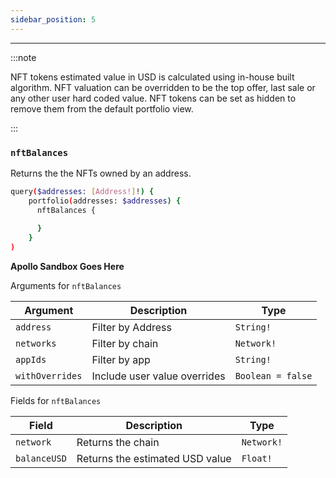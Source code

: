 ```yaml
---
sidebar_position: 5
---
```


---

:::note

NFT tokens estimated value in USD is calculated using in-house built algorithm. NFT valuation can be overridden to be the top offer, last sale or any other user hard coded value. NFT tokens can be set as hidden to remove them from the default portfolio view.

:::

### `nftBalances`

Returns the the NFTs owned by an address.

```sh
query($addresses: [Address!]!) {
    portfolio(addresses: $addresses) {
      nftBalances {
        
      }
    }
)
```

**Apollo Sandbox Goes Here**


Arguments for `nftBalances`

| Argument      | Description | Type |
| ----------- | ----------- | ----------- |
| `address`      | Filter by Address       | `String!` | 
| `networks`      | Filter by chain       | `Network!` | 
| `appIds`      | Filter by app      | `String!` | 
| `withOverrides`      | Include user value overrides       | `Boolean = false` | 

Fields for `nftBalances`

| Field      | Description | Type |
| ----------- | ----------- | ----------- |
| `network`      | Returns the chain      | `Network!`       |
| `balanceUSD`      | Returns the estimated USD value      | `Float!` | 